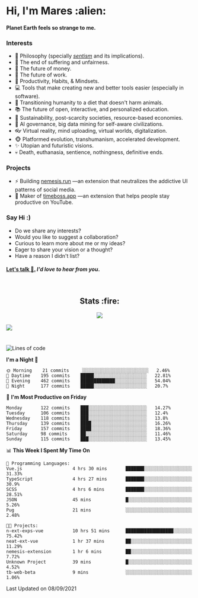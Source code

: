 <h1>Hi, I'm Mares :alien:</h1>

#### Planet Earth feels so strange to me.

### **Interests**

- 🌊 Philosophy (specially [_sentism_][sentismmedium] and its implications).
- 🎯 The end of suffering and unfairness.
- 💸 The future of money.
- 💼 The future of work.
- 🧠 Productivity, Habits, & Mindsets.
- 💻 Tools that make creating new and better tools easier (especially in software).
- 🥗 Transitioning humanity to a diet that doesn't harm animals.
- 📚 The future of open, interactive, and personalized education.
- 🌱 Sustainability, post-scarcity societies, resource-based economies.
- 🤖 AI governance, big data mining for self-aware civilizations.
- 👓 Virtual reality, mind uploading, virtual worlds, digitalization.
- 🐵 Platformed evolution, transhumanism, accelerated development.
- ✨ Utopian and futuristic visions.
- 💀 Death, euthanasia, sentience, nothingness, definitive ends.


### **Projects**

- ⚡ Building [nemesis.run](https://nemesis.run) —an extension that neutralizes the addictive UI patterns of social media.
- 💎 Maker of [timeboss.app](https://timeboss.app) —an extension that helps people stay productive on YouTube.


### **Say Hi :)**

- Do we share any interests?
- Would you like to suggest a collaboration?
- Curious to learn more about me or my ideas?
- Eager to share your vision or a thought?
- Have a reason I didn't list?

#### [Let's talk :wave:.](mailto:mareszhar@gmail.com) _I'd love to hear from you_.

[sentismmedium]: https://medium.com/@mareszhar/born-a-prisoner-a-reflection-about-life-its-struggles-and-a-plan-to-escape-d8566ce9b026

<br>

<h2 align="center">Stats :fire:</h2>

<div align="center">
  <img src="https://github-readme-streak-stats.herokuapp.com?user=mareszhar&theme=black-ice&hide_border=true&stroke=FFFFFF15&ring=DF8FFE&fire=DF8FFE&currStreakLabel=DF8FFE&background=1A232A&currStreakNum=86FFAB&dates=B1AAB3FF">
</div>

<!-- Add or remove this: &dates=B1AAB3FF at the end of the streak stats URL if they get bugged and aren't updating -->

<br>

<img src="https://activity-graph.herokuapp.com/graph?username=mareszhar&theme=nord&bg_color=00000000&color=979797&line=DF8FFE&point=00000000&area=true&hide_border=true">

<br>

<h1></h1>

<!--START_SECTION:waka-->
![Lines of code](https://img.shields.io/badge/From%20Hello%20World%20I%27ve%20Written-118998%20lines%20of%20code-blue)

**I'm a Night 🦉** 

```text
🌞 Morning    21 commits     ░░░░░░░░░░░░░░░░░░░░░░░░░   2.46% 
🌆 Daytime    195 commits    █████░░░░░░░░░░░░░░░░░░░░   22.81% 
🌃 Evening    462 commits    █████████████░░░░░░░░░░░░   54.04% 
🌙 Night      177 commits    █████░░░░░░░░░░░░░░░░░░░░   20.7%

```
📅 **I'm Most Productive on Friday** 

```text
Monday       122 commits    ███░░░░░░░░░░░░░░░░░░░░░░   14.27% 
Tuesday      106 commits    ███░░░░░░░░░░░░░░░░░░░░░░   12.4% 
Wednesday    118 commits    ███░░░░░░░░░░░░░░░░░░░░░░   13.8% 
Thursday     139 commits    ████░░░░░░░░░░░░░░░░░░░░░   16.26% 
Friday       157 commits    ████░░░░░░░░░░░░░░░░░░░░░   18.36% 
Saturday     98 commits     ██░░░░░░░░░░░░░░░░░░░░░░░   11.46% 
Sunday       115 commits    ███░░░░░░░░░░░░░░░░░░░░░░   13.45%

```


📊 **This Week I Spent My Time On** 

```text
💬 Programming Languages: 
Vue.js                   4 hrs 30 mins       ███████░░░░░░░░░░░░░░░░░░   31.33% 
TypeScript               4 hrs 27 mins       ███████░░░░░░░░░░░░░░░░░░   30.9% 
SCSS                     4 hrs 6 mins        ███████░░░░░░░░░░░░░░░░░░   28.51% 
JSON                     45 mins             █░░░░░░░░░░░░░░░░░░░░░░░░   5.26% 
Pug                      21 mins             ░░░░░░░░░░░░░░░░░░░░░░░░░   2.48%

🐱‍💻 Projects: 
n-ext-exps-vue           10 hrs 51 mins      ██████████████████░░░░░░░   75.42% 
neat-ext-vue             1 hr 37 mins        ██░░░░░░░░░░░░░░░░░░░░░░░   11.29% 
nemesis-extension        1 hr 6 mins         ██░░░░░░░░░░░░░░░░░░░░░░░   7.72% 
Unknown Project          39 mins             █░░░░░░░░░░░░░░░░░░░░░░░░   4.52% 
tb-web-beta              9 mins              ░░░░░░░░░░░░░░░░░░░░░░░░░   1.06%

```


 Last Updated on 08/09/2021
<!--END_SECTION:waka-->

